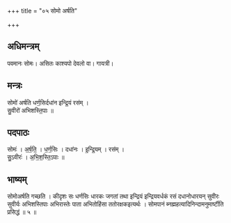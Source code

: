 +++
title = "०५ सोमो अर्षति"

+++
## अधिमन्त्रम्
पवमानः सोमः। असितः काश्यपो देवलो वा। गायत्री।

## मन्त्रः
सोमो॑ अर्षति धर्ण॒सिर्दधा॑न इन्द्रि॒यं रस॑म् ।  
सु॒वीरो॑ अभिशस्ति॒पाः ॥

## पदपाठः
सोमः॑ । अ॒र्ष॒ति॒ । ध॒र्ण॒सिः । दधा॑नः । इ॒न्द्रि॒यम् । रस॑म् ।  
सु॒ऽवीरः॑ । अ॒भि॒श॒स्ति॒ऽपाः ॥

## भाष्यम्
सोमोअर्षति गच्छति । कीदृशः सः धर्णसिः धारकः जगतां तथा इन्द्रियं इन्द्रियवर्धकं रसं दधानोधारयन् सुवीरः सुवीर्यः अभिशस्तिपाः अभिरास्तेः पाता अभितोहिंसा ततोरक्षकइत्यर्थः । सोमपानं ब्नह्महत्यादिनिन्दामनुमार्ष्टीति प्रसिद्धं ॥ ५ ॥